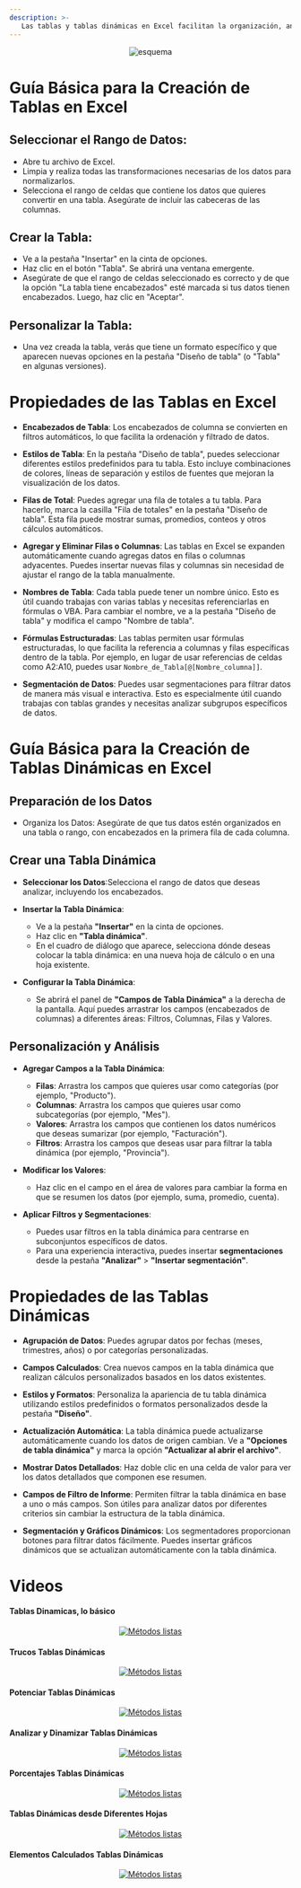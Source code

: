 ```yaml
---
description: >-
   Las tablas y tablas dinámicas en Excel facilitan la organización, análisis interactivo y resumen de datos con funciones avanzadas y personalizables.
---
```


<div style="text-align: center;">
  <img src="https://github.com/Hack-io-Data/Imagenes/blob/main/01-LogosHackio/logo_celeste@4x.png?raw=true" alt="esquema" />
</div>
    
   
# Guía Básica para la Creación de Tablas en Excel

## Seleccionar el Rango de Datos:
- Abre tu archivo de Excel.
- Limpia y realiza todas las transformaciones necesarias de los datos para normalizarlos.
- Selecciona el rango de celdas que contiene los datos que quieres convertir en una tabla. Asegúrate de incluir las cabeceras de las columnas.

## Crear la Tabla:
- Ve a la pestaña "Insertar" en la cinta de opciones.
- Haz clic en el botón "Tabla". Se abrirá una ventana emergente.
- Asegúrate de que el rango de celdas seleccionado es correcto y de que la opción "La tabla tiene encabezados" esté marcada si tus datos tienen encabezados. Luego, haz clic en "Aceptar".

## Personalizar la Tabla:

- Una vez creada la tabla, verás que tiene un formato específico y que aparecen nuevas opciones en la pestaña "Diseño de tabla" (o "Tabla" en algunas versiones).

# Propiedades de las Tablas en Excel

- **Encabezados de Tabla**: Los encabezados de columna se convierten en filtros automáticos, lo que facilita la ordenación y filtrado de datos.

- **Estilos de Tabla**: En la pestaña "Diseño de tabla", puedes seleccionar diferentes estilos predefinidos para tu tabla. Esto incluye combinaciones de colores, líneas de separación y estilos de fuentes que mejoran la visualización de los datos.

- **Filas de Total**: Puedes agregar una fila de totales a tu tabla. Para hacerlo, marca la casilla "Fila de totales" en la pestaña "Diseño de tabla". Esta fila puede mostrar sumas, promedios, conteos y otros cálculos automáticos.

- **Agregar y Eliminar Filas o Columnas**: Las tablas en Excel se expanden automáticamente cuando agregas datos en filas o columnas adyacentes. Puedes insertar nuevas filas y columnas sin necesidad de ajustar el rango de la tabla manualmente.

- **Nombres de Tabla**: Cada tabla puede tener un nombre único. Esto es útil cuando trabajas con varias tablas y necesitas referenciarlas en fórmulas o VBA. Para cambiar el nombre, ve a la pestaña "Diseño de tabla" y modifica el campo "Nombre de tabla".

- **Fórmulas Estructuradas**: Las tablas permiten usar fórmulas estructuradas, lo que facilita la referencia a columnas y filas específicas dentro de la tabla. Por ejemplo, en lugar de usar referencias de celdas como A2:A10, puedes usar `Nombre_de_Tabla[@[Nombre_columna]]`.

- **Segmentación de Datos**: Puedes usar segmentaciones para filtrar datos de manera más visual e interactiva. Esto es especialmente útil cuando trabajas con tablas grandes y necesitas analizar subgrupos específicos de datos.




# Guía Básica para la Creación de Tablas Dinámicas en Excel

## Preparación de los Datos
- Organiza los Datos: Asegúrate de que tus datos estén organizados en una tabla o rango, con encabezados en la primera fila de cada columna.

## Crear una Tabla Dinámica

- **Seleccionar los Datos**:Selecciona el rango de datos que deseas analizar, incluyendo los encabezados.

- **Insertar la Tabla Dinámica**:
   - Ve a la pestaña **"Insertar"** en la cinta de opciones.
   - Haz clic en **"Tabla dinámica"**.
   - En el cuadro de diálogo que aparece, selecciona dónde deseas colocar la tabla dinámica: en una nueva hoja de cálculo o en una hoja existente.

- **Configurar la Tabla Dinámica**:
   - Se abrirá el panel de **"Campos de Tabla Dinámica"** a la derecha de la pantalla. Aquí puedes arrastrar los campos (encabezados de columnas) a diferentes áreas: Filtros, Columnas, Filas y Valores.

## Personalización y Análisis

- **Agregar Campos a la Tabla Dinámica**:
   - **Filas**: Arrastra los campos que quieres usar como categorías (por ejemplo, "Producto").
   - **Columnas**: Arrastra los campos que quieres usar como subcategorías (por ejemplo, "Mes").
   - **Valores**: Arrastra los campos que contienen los datos numéricos que deseas sumarizar (por ejemplo, "Facturación").
   - **Filtros**: Arrastra los campos que deseas usar para filtrar la tabla dinámica (por ejemplo, "Provincia").

- **Modificar los Valores**:
   - Haz clic en el campo en el área de valores para cambiar la forma en que se resumen los datos (por ejemplo, suma, promedio, cuenta).

- **Aplicar Filtros y Segmentaciones**:
   - Puedes usar filtros en la tabla dinámica para centrarse en subconjuntos específicos de datos.
   - Para una experiencia interactiva, puedes insertar **segmentaciones** desde la pestaña **"Analizar"** > **"Insertar segmentación"**.

# Propiedades de las Tablas Dinámicas

- **Agrupación de Datos**: Puedes agrupar datos por fechas (meses, trimestres, años) o por categorías personalizadas.

- **Campos Calculados**: Crea nuevos campos en la tabla dinámica que realizan cálculos personalizados basados en los datos existentes.

- **Estilos y Formatos**: Personaliza la apariencia de tu tabla dinámica utilizando estilos predefinidos o formatos personalizados desde la pestaña **"Diseño"**.

- **Actualización Automática**: La tabla dinámica puede actualizarse automáticamente cuando los datos de origen cambian. Ve a **"Opciones de tabla dinámica"** y marca la opción **"Actualizar al abrir el archivo"**.

- **Mostrar Datos Detallados**: Haz doble clic en una celda de valor para ver los datos detallados que componen ese resumen.

- **Campos de Filtro de Informe**: Permiten filtrar la tabla dinámica en base a uno o más campos. Son útiles para analizar datos por diferentes criterios sin cambiar la estructura de la tabla dinámica.

- **Segmentación y Gráficos Dinámicos**: Los segmentadores proporcionan botones para filtrar datos fácilmente. Puedes insertar gráficos dinámicos que se actualizan automáticamente con la tabla dinámica.


# Videos

#### Tablas Dinamicas, lo básico
<div align="center">
  <a href="https://vimeo.com/thepowermba/review/844189306/906eb40678">
    <img src="https://github.com/Hack-io-Data/Imagenes/blob/main/01-LogosHackio/Cabecera%20video%20Gitbook%20Hackio.png?raw=true" alt="Métodos listas" />
  </a>
</div>


#### Trucos Tablas Dinámicas
<div align="center">
  <a href="https://vimeo.com/844283395/edca83ae50">
    <img src="https://github.com/Hack-io-Data/Imagenes/blob/main/01-LogosHackio/Cabecera%20video%20Gitbook%20Hackio.png?raw=true" alt="Métodos listas" />
  </a>
</div>



#### Potenciar Tablas Dinámicas
<div align="center">
  <a href="https://vimeo.com/844283656/cdbedf6859">
    <img src="https://github.com/Hack-io-Data/Imagenes/blob/main/01-LogosHackio/Cabecera%20video%20Gitbook%20Hackio.png?raw=true" alt="Métodos listas" />
  </a>
</div>


#### Analizar y Dinamizar Tablas Dinámicas
<div align="center">
  <a href="https://vimeo.com/845273856/65500f7b57">
    <img src="https://github.com/Hack-io-Data/Imagenes/blob/main/01-LogosHackio/Cabecera%20video%20Gitbook%20Hackio.png?raw=true" alt="Métodos listas" />
  </a>
</div>

#### Porcentajes Tablas Dinámicas
<div align="center">
  <a href="https://vimeo.com/844283857/f6ddadc891">
    <img src="https://github.com/Hack-io-Data/Imagenes/blob/main/01-LogosHackio/Cabecera%20video%20Gitbook%20Hackio.png?raw=true" alt="Métodos listas" />
  </a>
</div>

#### Tablas Dinámicas desde Diferentes Hojas
<div align="center">
  <a href="https://vimeo.com/844287167/5bc7ae6414">
    <img src="https://github.com/Hack-io-Data/Imagenes/blob/main/01-LogosHackio/Cabecera%20video%20Gitbook%20Hackio.png?raw=true" alt="Métodos listas" />
  </a>
</div>


#### Elementos Calculados Tablas Dinámicas
<div align="center">
  <a href="https://vimeo.com/844286865/4420fe46c1">
    <img src="https://github.com/Hack-io-Data/Imagenes/blob/main/01-LogosHackio/Cabecera%20video%20Gitbook%20Hackio.png?raw=true" alt="Métodos listas" />
  </a>
</div>